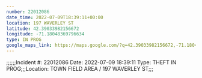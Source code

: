 ```yaml
---
number: 22012086
date_time: 2022-07-09T18:39:11+00:00
location: 197 WAVERLEY ST
latitude: 42.39033982156672
longitude: -71.18048369796634
type: IN PROG
google_maps_link: https://maps.google.com/?q=42.39033982156672,-71.18048369796634
---
```


;;;;;;Incident #: 22012086   Date: 2022-07-09 18:39:11   Type: THEFT IN PROG;;;Location: TOWN FIELD AREA / 197 WAVERLEY ST;;;

